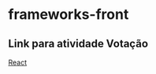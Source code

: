 # frameworks-front
## Link para atividade Votação
[React](https://www.chromatic.com/library?appId=60df0f0c887198003bda15fb&buildNumber=2)
